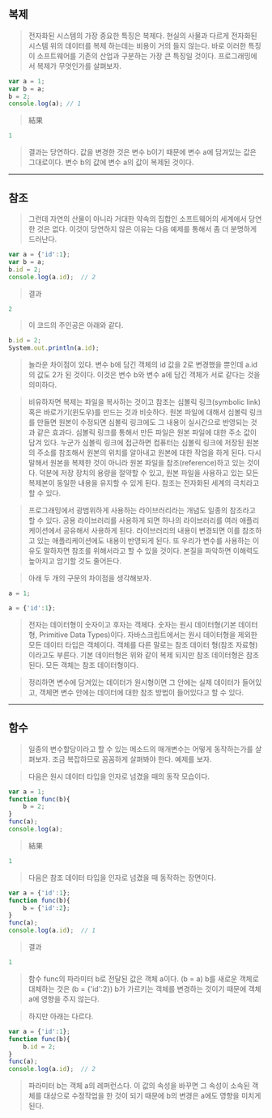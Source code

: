 복제
-
> 전자화된 시스템의 가장 중요한 특징은 복제다. 현실의 사물과 다르게 전자화된 시스템 위의 데이터를 복제 하는데는 비용이 거의 들지 않는다. 바로 이러한 특징이 소프트웨어를 기존의 산업과 구분하는 가장 큰 특징일 것이다. 프로그래밍에서 복제가 무엇인가를 살펴보자.
```javascript
var a = 1;
var b = a;
b = 2;
console.log(a); // 1
```
> 結果
```javascript
1
```
> 결과는 당연하다. 값을 변경한 것은 변수 b이기 때문에 변수 a에 담겨있는 값은 그대로이다. 변수 b의 값에 변수 a의 값이 복제된 것이다. 
------------------
참조
-
> 그런데 자연의 산물이 아니라 거대한 약속의 집합인 소프트웨어의 세계에서 당연한 것은 없다. 이것이 당연하지 않은 이유는 다음 예제를 통해서 좀 더 분명하게 드러난다.
```javascript
var a = {'id':1};
var b = a;
b.id = 2;
console.log(a.id);  // 2
```
> 결과
```javascript
2
```
> 이 코드의 주인공은 아래와 같다.
```javascript
b.id = 2;
System.out.println(a.id);
```
> 놀라운 차이점이 있다. 변수 b에 담긴 객체의 id 값을 2로 변경했을 뿐인데 a.id의 값도 2가 된 것이다. 이것은 변수 b와 변수 a에 담긴 객체가 서로 같다는 것을 의미하다. 

> 비유하자면 복제는 파일을 복사하는 것이고 참조는 심볼릭 링크(symbolic link) 혹은 바로가기(윈도우)를 만드는 것과 비슷하다. 원본 파일에 대해서 심볼릭 링크를 만들면 원본이 수정되면 심볼릭 링크에도 그 내용이 실시간으로 반영되는 것과 같은 효과다. 심볼릭 링크를 통해서 만든 파일은 원본 파일에 대한 주소 값이 담겨 있다. 누군가 심볼릭 링크에 접근하면 컴퓨터는 심볼릭 링크에 저장된 원본의 주소를 참조해서 원본의 위치를 알아내고 원본에 대한 작업을 하게 된다. 다시 말해서 원본을 복제한 것이 아니라 원본 파일을 참조(reference)하고 있는 것이다. 덕분에 저장 장치의 용량을 절약할 수 있고, 원본 파일을 사용하고 있는 모든 복제본이 동일한 내용을 유지할 수 있게 된다. 참조는 전자화된 세계의 극치라고 할 수 있다.

> 프로그래밍에서 광범위하게 사용하는 라이브러리라는 개념도 일종의 참조라고 할 수 있다. 공용 라이브러리를 사용하게 되면 하나의 라이브러리를 여러 애플리케이션에서 공유해서 사용하게 된다. 라이브러리의 내용이 변경되면 이를 참조하고 있는 애플리케이션에도 내용이 반영되게 된다. 또 우리가 변수를 사용하는 이유도 말하자면 참조를 위해서라고 할 수 있을 것이다. 본질을 파악하면 이해력도 높아지고 암기할 것도 줄어든다.

> 아래 두 개의 구문의 차이점을 생각해보자.
```javascript
a = 1;
```
```javascript
a = {'id':1};
```
> 전자는 데이터형이 숫자이고 후자는 객체다. 숫자는 원시 데이터형(기본 데이터형, Primitive Data Types)이다. 자바스크립트에서는 원시 데이터형을 제외한 모든 데이터 타입은 객체이다. 객체를 다른 말로는 참조 데이터 형(참조 자료형)이라고도 부른다. 기본 데이터형은 위와 같이 복제 되지만 참조 데이터형은 참조된다. 모든 객체는 참조 데이터형이다.

> 정리하면 변수에 담겨있는 데이터가 원시형이면 그 안에는 실제 데이터가 들어있고, 객체면 변수 안에는 데이터에 대한 참조 방법이 들어있다고 할 수 있다.
-----------------
함수
-
> 일종의 변수할당이라고 할 수 있는 메소드의 매개변수는 어떻게 동작하는가를 살펴보자. 조금 복잡하므로 꼼꼼하게 살펴봐야 한다. 예제를 보자.

> 다음은 원시 데이터 타입을 인자로 넘겼을 때의 동작 모습이다.
```javascript
var a = 1;
function func(b){
    b = 2;
}
func(a);
console.log(a);
```
> 結果
```javascript
1
```
> 다음은 참조 데이터 타입을 인자로 넘겼을 때 동작하는 장면이다. 
```javascript
var a = {'id':1};
function func(b){
    b = {'id':2};
}
func(a);
console.log(a.id);  // 1
```
> 결과
```javascript
1
```
> 함수 func의 파라미터 b로 전달된 값은 객체 a이다. (b = a) b를 새로운 객체로 대체하는 것은 (b = {'id':2}) b가 가르키는 객체를 변경하는 것이기 때문에 객체 a에 영향을 주지 않는다.

> 하지만 아래는 다르다.
```javascript
var a = {'id':1};
function func(b){
    b.id = 2;
}
func(a);
console.log(a.id);  // 2
```
> 파라미터 b는 객체 a의 레퍼런스다. 이 값의 속성을 바꾸면 그 속성이 소속된 객체를 대상으로 수정작업을 한 것이 되기 때문에 b의 변경은 a에도 영향을 미치게 된다. 
